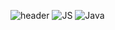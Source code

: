 ![header](https://capsule-render.vercel.app/api?type=wave&color=auto&height=300&section=header&text=hunibottle%20Log&fontSize=90)
![JS](https://img.shields.io/badge/JavaScript-F7DF1E?style=flat-square&logo=JavaScript&logoColor=black)
![Java](https://img.shields.io/badge/Java-007396?style=flat-square&logo=Java&logoColor=black)
